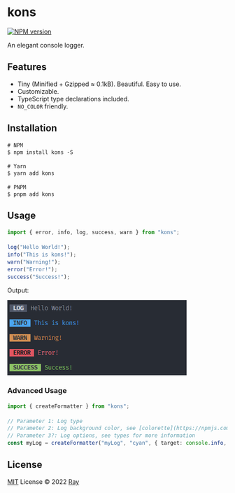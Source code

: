 # kons

[![NPM version](https://img.shields.io/npm/v/kons?color=a1b858&label=)](https://www.npmjs.com/package/kons)

An elegant console logger.

## Features

- Tiny (Minified + Gzipped ≈ 0.1kB). Beautiful. Easy to use.
- Customizable.
- TypeScript type declarations included.
- `NO_COLOR` friendly.

## Installation

```console
# NPM
$ npm install kons -S

# Yarn
$ yarn add kons

# PNPM
$ pnpm add kons
```

## Usage

```ts
import { error, info, log, success, warn } from "kons";

log("Hello World!");
info("This is kons!");
warn("Warning!");
error("Error!");
success("Success!");
```

Output:

![](./assets/output.png)

### Advanced Usage

```ts
import { createFormatter } from "kons";

// Parameter 1: Log type
// Parameter 2: Log background color, see [colorette](https://npmjs.com/package/colorette) for available colors
// Parameter 3?: Log options, see types for more information
const myLog = createFormatter("myLog", "cyan", { target: console.info, textColor: "green" });
```

## License

[MIT](./LICENSE) License © 2022 [Ray](https://github.com/so1ve)

